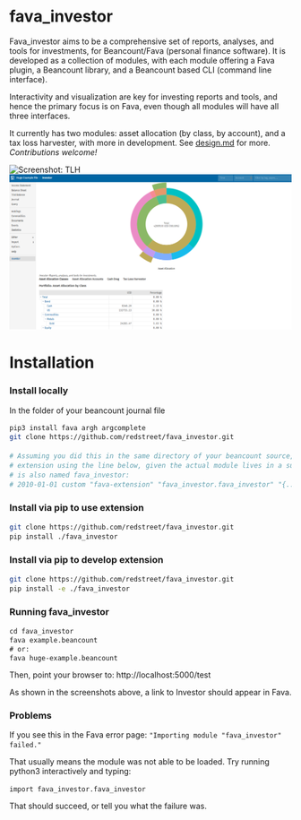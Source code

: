 # fava_investor

Fava_investor aims to be a comprehensive set of reports, analyses, and tools for
investments, for Beancount/Fava (personal finance software). It is developed as a
collection of modules, with each module offering a Fava plugin, a Beancount library, and
a Beancount based CLI (command line interface).

Interactivity and visualization are key for investing reports and tools, and hence the
primary focus is on Fava, even though all modules will have all three interfaces.

It currently has two modules: asset allocation (by class, by account), and a tax loss
harvester, with more in development.  See [design.md](design.md) for more.
*Contributions welcome!*

![Screenshot: TLH](./screenshot.png)
![Screenshot: Asset Allocation](./screenshot-assetalloc.png)

# Installation

### Install locally

In the folder of your beancount journal file
```bash
pip3 install fava argh argcomplete
git clone https://github.com/redstreet/fava_investor.git

# Assuming you did this in the same directory of your beancount source, invoke the fava
# extension using the line below, given the actual module lives in a subdirectory that
# is also named fava_investor:
# 2010-01-01 custom "fava-extension" "fava_investor.fava_investor" "{...}"
```

### Install via pip to use extension
```bash
git clone https://github.com/redstreet/fava_investor.git
pip install ./fava_investor
```

### Install via pip to develop extension
```bash
git clone https://github.com/redstreet/fava_investor.git
pip install -e ./fava_investor
```

### Running fava_investor
```
cd fava_investor
fava example.beancount
# or:
fava huge-example.beancount
```
Then, point your browser to: http://localhost:5000/test

As shown in the screenshots above, a link to Investor should appear in Fava.

### Problems

If you see this in the Fava error page:
`"Importing module "fava_investor" failed."`

That usually means the module was not able to be loaded. Try running python3
interactively and typing:

`import fava_investor.fava_investor`

That should succeed, or tell you what the failure was.
